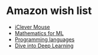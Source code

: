 # Amazon wish list

<!-- * [GraphQL](https://www.amazon.it/Road-GraphQL-pragmatic-JavaScript-React-js/dp/1730853935/ref=sr_1_5?__mk_it_IT=%C3%85M%C3%85%C5%BD%C3%95%C3%91&keywords=graphql&sr=8-5) -->
<!-- * [Learn Prolog Now!](https://www.amazon.it/Learn-Prolog-Now-P-Blackburn/dp/1904987176/ref=sr_1_3?__mk_it_IT=%C3%85M%C3%85%C5%BD%C3%95%C3%91&keywords=prolog&s=books&sr=1-3) -->
<!-- - [Zero to production In Rust](https://www.amazon.it/Zero-Production-Rust-introduction-development/dp/B0BHLDMFDQ/?_encoding=UTF8&content-id=amzn1.sym.a7e816e8-e7b5-4e7e-a2ca-033d45a730ad&ref_=pd_gw_ci_mcx_mr_hp_atf_m) -->
<!-- * [HP Chromebook x360 14c](https://www.amazon.it/HP-Chromebook-14a-ca0000sl-Celeron-Antiriflesso/dp/B0BMQJ53K7/ref=sr_1_2_sspa?__mk_it_IT=%C3%85M%C3%85%C5%BD%C3%95%C3%91&keywords=ideapad%2Bflex%2B5%2Bchromebook&sr=8-2-spons&sp_csd=d2lkZ2V0TmFtZT1zcF9hdGY&th=1) -->
<!-- * [Lenovo Ideapad flex 5 Chromebook](https://www.amazon.it/Lenovo-IdeaPad-Chromebook-Notebook-Display/dp/B0BSVF5GJH/ref=sr_1_1_sspa?__mk_it_IT=%C3%85M%C3%85%C5%BD%C3%95%C3%91&keywords=ideapad+flex+5+chromebook&sr=8-1-spons&sp_csd=d2lkZ2V0TmFtZT1zcF9hdGY&psc=1) -->
<!-- * [ASUS Chromebook Vibe Flip CX34](https://www.amazon.it/ASUS-Chromebook-CX3401FBA-Notebook-i3-1215U/dp/B0BSLJ1KBD/ref=psdc_460158031_t2_B099FG3V5B?th=1) -->
<!-- * [Samsung S6 Lite](https://www.amazon.it/Samsung-Touchscreen-espandibili-Batteria-Versione/dp/B09Y99M81M/ref=sr_1_1?keywords=samsung%2Bs6%2Blite&sr=8-1&th=1) -->
<!-- * [Logitech MX Keys Mini](https://www.amazon.it/Logitech-MXKEYS-Mini-ILLUMINATA-Graphite/dp/B07W6GGC8W/ref=sr_1_1?__mk_it_IT=%C3%85M%C3%85%C5%BD%C3%95%C3%91&keywords=logitech+mx+keys+mini+uk&s=pc&sr=1-1) -->

<!-- * [Elecom Ex-G](https://www.amazon.it/ELECOM-Japan-Wireless-Trackball-Function-M-DT2DRBK/dp/B0171QQ7FM/ref=sr_1_5?m=A2WFQ03NFHOW4Y&marketplaceID=APJ6JRA9NG5V4&s=merchant-items&sr=1-5) -->
<!-- * [Taccuino Amazon basic](https://www.amazon.it/Amazon-Basics-Taccuino-copertina-morbida/dp/B01DN8TB5U/ref=d_pd_sbs_sccl_4_2/259-1425936-5453343?content-id=amzn1.sym.feec4f77-49d9-4b77-878a-bed07bdb55f2&pd_rd_i=B09YVR23NW&th=1) -->
<!-- * [Taccuino Earnmore](https://www.amazon.it/Notebook-Journal-Addensare-Manuale-Cancelleria/dp/B07Q8KPZHR/ref=d_pd_sbs_sccl_3_6/259-1425936-5453343?content-id=amzn1.sym.feec4f77-49d9-4b77-878a-bed07bdb55f2&pd_rd_i=B07Q33YV29&th=1) -->
<!-- * [Logitech Mechanical Mini](https://www.amazon.it/Logitech-Mechanical-Tastiera-Retroilluminata-Silenziosi/dp/B07W6JM8BR/?_encoding=UTF8&content-id=amzn1.sym.439ec41f-d47e-40dd-84d1-00248d14af2e%3Aamzn1.symc.adba8a53-36db-43df-a081-77d28e1b71e6&ref_=pd_gw_ci_mcx_mr_hp_atf_m&th=1) -->
<!-- * [Logitech K380](https://www.amazon.it/Logitech-K380-Bluetooth-QWERTY-Inglese/dp/B013SL2712/ref=sr_1_38?__mk_it_IT=%C3%85M%C3%85%C5%BD%C3%95%C3%91&keywords=logitech%2Bmx%2Bkeys%2Bmini%2Buk&s=pc&sr=1-38&th=1) -->
<!-- * [Keychron K3 Pro](https://www.amazon.it/Keychron-Ultra-Slim-personalizzata-programmabile-retroilluminazione/dp/B0BZ7M7LZC/ref=sr_1_2_sspa?__mk_it_IT=%C3%85M%C3%85%C5%BD%C3%95%C3%91&keywords=Keychron+K3+Pro&s=pc&sr=1-2-spons&sp_csd=d2lkZ2V0TmFtZT1zcF9hdGY&psc=1) -->

* [iClever Mouse](https://www.amazon.it/dp/B08XLZ246X/ref=sspa_dk_detail_3?pd_rd_i=B08XLZ246X&content-id=amzn1.sym.7ef04998-a968-4397-9cab-635d55e2c83b&s=pc&sp_csd=d2lkZ2V0TmFtZT1zcF9kZXRhaWw&th=1)
* [Mathematics for ML](https://www.amazon.it/Mathematics-Machine-Learning-Peter-Deisenroth/dp/110845514X/ref=sr_1_3?keywords=mathematics+machine+learning&sr=8-3)
* [Programming languages](https://www.amazon.it/Linguaggi-Programmazione-Paradigmi-Maurizio-Gabbrielli/dp/3031341430/ref=sr_1_2?refinements=p_27%3AMaurizio+Gabbrielli&s=books&sr=1-2)
* [Dive into Deep Learning](https://www.amazon.it/Dive-into-Learning-Aston-Zhang/dp/1009389432/ref=sr_1_1?__mk_it_IT=%C3%85M%C3%85%C5%BD%C3%95%C3%91&keywords=Dive+into+Deep+Learning&s=books&sr=1-1)

